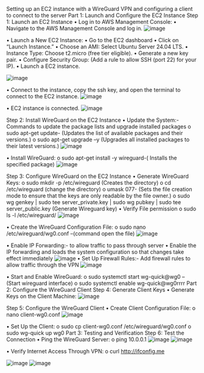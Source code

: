 Setting up an EC2 instance with a WireGuard VPN and configuring a client to connect to the server
Part 1: Launch and Configure the EC2 Instance
Step 1: Launch an EC2 Instance
•	Log in to AWS Management Console:
•	Navigate to the AWS Management Console and log in.
 ![image](https://github.com/user-attachments/assets/0e4d4933-544b-46a5-bbf6-d1ea48bba167)

•	Launch a New EC2 Instance:
•	Go to the EC2 dashboard
•	Click on “Launch Instance.”
•	Choose an AMI: Select Ubuntu Server 24.04 LTS.
•	Instance Type: Choose t2.micro (free tier eligible).
•	Generate a new key pair.
•	Configure Security Group: (Add a rule to allow SSH (port 22) for your IP).
•	Launch a EC2 instance.

![image](https://github.com/user-attachments/assets/d99bf01c-6e10-4993-af58-1b858940ba78)


•	Connect to the instance, copy the ssh key, and open the terminal to connect to the EC2 instance.
![image](https://github.com/user-attachments/assets/70f652dd-293a-4b98-9169-7e2ea165571b)

•	EC2 instance is connected.
![image](https://github.com/user-attachments/assets/0ac114b2-9fa1-40ba-ac85-cce0307c622d)
 
Step 2: Install WireGuard on the EC2 Instance
•	Update the System:-Commands to update the package lists and upgrade installed packages
o	sudo apt-get update- (Updates the list of available packages and their versions.)
o	sudo apt-get upgrade –y (Upgrades all installed packages to their latest versions.)
![image](https://github.com/user-attachments/assets/5ed8c8f0-02e9-454d-8e69-048a95347232)
 
•	Install WireGuard:
o	sudo apt-get install -y wireguard-( Installs the specified package)
 ![image](https://github.com/user-attachments/assets/7709468d-1af0-47e3-a651-e714c97c6bc0)

Step 3: Configure WireGuard on the EC2 Instance
•	Generate WireGuard Keys:
o	sudo mkdir -p /etc/wireguard (Creates the directory)
o	cd /etc/wireguard (change the directory)
o	umask 077- (Sets the file creation mode to ensure that the keys are only readable by the file owner.)
o	sudo wg genkey | sudo tee server_private.key | sudo wg pubkey | sudo tee server_public.key (Generate Wireguard key)
•	Verify File permission
o	sudo ls -l /etc/wireguard/
![image](https://github.com/user-attachments/assets/beaee6e3-cdd5-4e20-8732-b923b0cd287c)
 	
•	Create the WireGuard Configuration File:
o	sudo nano /etc/wireguard/wg0.conf –(command open the file)
 ![image](https://github.com/user-attachments/assets/3c515993-0899-454d-8a37-a0281757fb0e)

•	Enable IP Forwarding:- to allow traffic to pass through server
•	Enable the IP forwarding and loads the system configuration so that changes take effect immediately
 ![image](https://github.com/user-attachments/assets/7b0315a3-6e45-473a-a111-adddf50e71dc)
•	Set Up Firewall Rules:- Add firewall rules to allow traffic through the VPN
 ![image](https://github.com/user-attachments/assets/fcc87a36-7ce7-4f95-95bf-6aa6d58a1c4f)

•	Start and Enable WireGuard:
o	sudo systemctl start wg-quick@wg0 –(Start wireguard interface)
o	sudo systemctl enable wg-quick@wg0rrrr
Part 2: Configure the WireGuard Client
Step 4: Generate Client Keys
•	Generate Keys on the Client Machine:
 ![image](https://github.com/user-attachments/assets/39d5aaae-1f2f-4841-9d4b-b044efef22ce)

Step 5: Configure the WireGuard Client
•	Create Client Configuration File:
o	nano client-wg0.conf 
 ![image](https://github.com/user-attachments/assets/913af608-0bb3-4cbb-a99e-92401396cdb5)

•	Set Up the Client:
o	sudo cp client-wg0.conf /etc/wireguard/wg0.conf
o	sudo wg-quick up wg0
Part 3: Testing and Verification
Step 6: Test the Connection
•	Ping the WireGuard Server:
o	ping 10.0.0.1
 ![image](https://github.com/user-attachments/assets/cd38f1e8-285e-4314-b446-37fa44d5d3fa)
![image](https://github.com/user-attachments/assets/fc5e9fc8-e65d-4798-8fca-e7fc31e1d43f)

•	Verify Internet Access Through VPN:
o	curl http://ifconfig.me

![image](https://github.com/user-attachments/assets/68ba86c8-d86f-4384-83a8-4b2640cf1d00)
![image](https://github.com/user-attachments/assets/1326ed9e-b263-47cf-a7ec-3d06449b3b8b)
 
 
